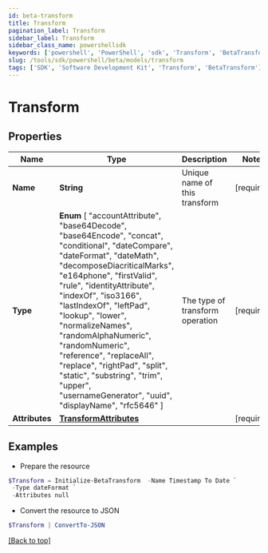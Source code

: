 ```yaml
---
id: beta-transform
title: Transform
pagination_label: Transform
sidebar_label: Transform
sidebar_class_name: powershellsdk
keywords: ['powershell', 'PowerShell', 'sdk', 'Transform', 'BetaTransform']
slug: /tools/sdk/powershell/beta/models/transform
tags: ['SDK', 'Software Development Kit', 'Transform', 'BetaTransform']
---
```


# Transform

## Properties

| Name | Type | Description | Notes |
| --- | --- | --- | --- |
| **Name** | **String** | Unique name of this transform | [required] |
| **Type** | **Enum** [ "accountAttribute", "base64Decode", "base64Encode", "concat", "conditional", "dateCompare", "dateFormat", "dateMath", "decomposeDiacriticalMarks", "e164phone", "firstValid", "rule", "identityAttribute", "indexOf", "iso3166", "lastIndexOf", "leftPad", "lookup", "lower", "normalizeNames", "randomAlphaNumeric", "randomNumeric", "reference", "replaceAll", "replace", "rightPad", "split", "static", "substring", "trim", "upper", "usernameGenerator", "uuid", "displayName", "rfc5646" ] | The type of transform operation | [required] |
| **Attributes** | [**TransformAttributes**](transform-attributes) |  | [required] |

## Examples

- Prepare the resource

```powershell
$Transform = Initialize-BetaTransform  -Name Timestamp To Date `
 -Type dateFormat `
 -Attributes null
```

- Convert the resource to JSON

```powershell
$Transform | ConvertTo-JSON
```

[[Back to top]](#)
